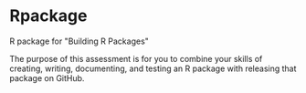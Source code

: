 # Rpackage
R package for "Building R Packages"  


The purpose of this assessment is for you to combine your skills of creating, writing, documenting, and testing an R package with releasing that package on GitHub. 
